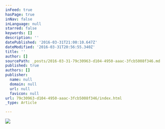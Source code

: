 ```yaml
---
inFeed: true
hasPage: true
inNav: false
inLanguage: null
starred: false
keywords: []
description: ''
datePublished: '2016-03-31T21:00:10.647Z'
dateModified: '2016-03-31T20:56:55.340Z'
title: ''
author: []
sourcePath: _posts/2016-03-31-79c30963-d104-4950-aaac-3fcb5008f346.md
published: true
authors: []
publisher:
  name: null
  domain: null
  url: null
  favicon: null
url: 79c30963-d104-4950-aaac-3fcb5008f346/index.html
_type: Article

---
```

![](https://the-grid-user-content.s3-us-west-2.amazonaws.com/715a5e0a-f042-436a-9d75-23118c687825.jpg)